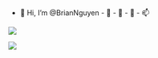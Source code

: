 - 👋 Hi, I’m @BrianNguyen - 👀 - 🌱 - 💞️ - 📫 

![](https://media.giphy.com/media/du3J3cXyzhj75IOgvA/giphy.gif)



![](https://media.giphy.com/media/1U4S8219ByoGk/giphy.gif) 


